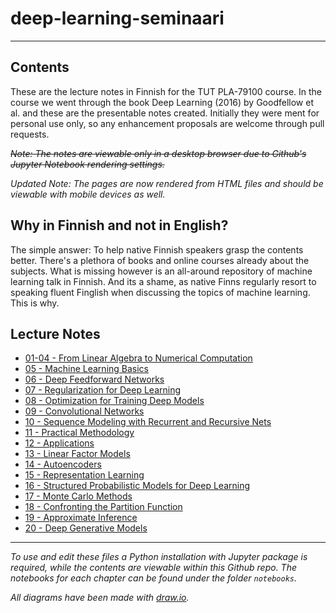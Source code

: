 # deep-learning-seminaari

---

## Contents

These are the lecture notes in Finnish for the TUT PLA-79100 course. In the course we went through the book Deep Learning (2016) by Goodfellow et al. and these are the presentable notes created. Initially they were ment for personal use only, so any enhancement proposals are welcome through pull requests.

~~*Note: The notes are viewable only in a desktop browser due to Github's Jupyter Notebook rendering settings.*~~

*Updated Note: The pages are now rendered from HTML files and should be viewable with mobile devices as well.*

## Why in Finnish and not in English?

The simple answer: To help native Finnish speakers grasp the contents better. There's a plethora of books and online courses already about the subjects. What is missing however is an all-around repository of machine learning talk in Finnish. And its a shame, as native Finns regularly resort to speaking fluent Finglish when discussing the topics of machine learning. This is why. 

## Lecture Notes

 - [01-04 - From Linear Algebra to Numerical Computation](http://htmlpreview.github.io/?https://github.com/karmus89/deep-learning-seminaari/blob/master/notebooks/html/I.%20Applied%20Math%20and%20Machine%20Learning%20Basics%2001-04%20-%20From%20Linear%20Algebra%20to%20Numerical%20Computation.html)
 - [05 - Machine Learning Basics](http://htmlpreview.github.io/?https://github.com/karmus89/deep-learning-seminaari/blob/master/notebooks/html/I.%20Applied%20Math%20and%20Machine%20Learning%20Basics%2005%20-%20Machine%20Learning%20Basics.html)
 - [06 - Deep Feedforward Networks](http://htmlpreview.github.io/?https://github.com/karmus89/deep-learning-seminaari/blob/master/notebooks/html/II.%20Deep%20Networks%20-%20Modern%20Practices%2006%20-%20Deep%20Feedforward%20Networks.html)
 - [07 - Regularization for Deep Learning](http://htmlpreview.github.io/?https://github.com/karmus89/deep-learning-seminaari/blob/master/notebooks/html/II.%20Deep%20Networks%20-%20Modern%20Practices%2007%20-%20Regularization%20for%20Deep%20Learning.html)
 - [08 - Optimization for Training Deep Models](http://htmlpreview.github.io/?https://github.com/karmus89/deep-learning-seminaari/blob/master/notebooks/html/II.%20Deep%20Networks%20-%20Modern%20Practices%2008%20-%20Optimization%20for%20Training%20Deep%20Models.html)
 - [09 - Convolutional Networks](http://htmlpreview.github.io/?https://github.com/karmus89/deep-learning-seminaari/blob/master/notebooks/html/II.%20Deep%20Networks%20-%20Modern%20Practices%2009%20-%20Convolutional%20Networks.html)
 - [10 - Sequence Modeling with Recurrent and Recursive Nets](http://htmlpreview.github.io/?https://github.com/karmus89/deep-learning-seminaari/blob/master/notebooks/html/II.%20Deep%20Networks%20-%20Modern%20Practices%2010%20-%20Sequence%20Modeling%20with%20Recurrent%20and%20Recursive%20Nets.html)
 - [11 - Practical Methodology](http://htmlpreview.github.io/?https://github.com/karmus89/deep-learning-seminaari/blob/master/notebooks/html/II.%20Deep%20Networks%20-%20Modern%20Practices%2011%20-%20Practical%20Methodology.html)
 - [12 - Applications](http://htmlpreview.github.io/?https://github.com/karmus89/deep-learning-seminaari/blob/master/notebooks/html/II.%20Deep%20Networks%20-%20Modern%20Practices%2012%20-%20Applications.html)
 - [13 - Linear Factor Models](http://htmlpreview.github.io/?https://github.com/karmus89/deep-learning-seminaari/blob/master/notebooks/html/III.%20Deep%20Learning%20Research%2013%20-%20Linear%20Factor%20Models.html)
 - [14 - Autoencoders](http://htmlpreview.github.io/?https://github.com/karmus89/deep-learning-seminaari/blob/master/notebooks/html/III.%20Deep%20Learning%20Research%2014%20-%20Autoencoders.html)
 - [15 - Representation Learning](http://htmlpreview.github.io/?https://github.com/karmus89/deep-learning-seminaari/blob/master/notebooks/html/III.%20Deep%20Learning%20Research%2015%20-%20Representation%20Learning.html)
 - [16 - Structured Probabilistic Models for Deep Learning](http://htmlpreview.github.io/?https://github.com/karmus89/deep-learning-seminaari/blob/master/notebooks/html/III.%20Deep%20Learning%20Research%2016%20-%20Structured%20Probabilistic%20Models%20for%20Deep%20Learning.html)
 - [17 - Monte Carlo Methods](http://htmlpreview.github.io/?https://github.com/karmus89/deep-learning-seminaari/blob/master/notebooks/html/III.%20Deep%20Learning%20Research%2017%20-%20Monte%20Carlo%20Methods.html)
 - [18 - Confronting the Partition Function](http://htmlpreview.github.io/?https://github.com/karmus89/deep-learning-seminaari/blob/master/notebooks/html/III.%20Deep%20Learning%20Research%2018%20-%20Confronting%20the%20Partition%20Function.html)
 - [19 - Approximate Inference](http://htmlpreview.github.io/?https://github.com/karmus89/deep-learning-seminaari/blob/master/notebooks/html/III.%20Deep%20Learning%20Research%2019%20-%20Approximate%20Inference.html)
 - [20 - Deep Generative Models](http://htmlpreview.github.io/?https://github.com/karmus89/deep-learning-seminaari/blob/master/notebooks/html/III.%20Deep%20Learning%20Research%2020%20-%20Deep%20Generative%20Models.html)

---

*To use and edit these files a Python installation with Jupyter package is required, while the contents are viewable within this Github repo. The notebooks for each chapter can be found under the folder `notebooks`.*

*All diagrams have been made with [draw.io](http://htmlpreview.github.io/?https://www.draw.io/).*

